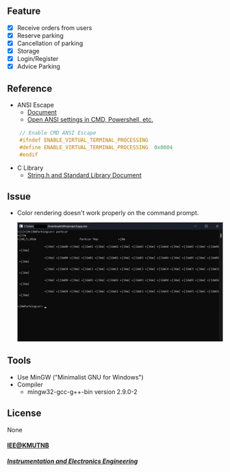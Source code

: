 ## Feature
- [x] Receive orders from users
- [x] Reserve parking
- [x] Cancellation of parking
- [x] Storage
- [x] Login/Register
- [x] Advice Parking
## Reference
- ANSI Escape
  - [Document ](https://gist.github.com/fnky/458719343aabd01cfb17a3a4f7296797)
  - [Open ANSI settings in CMD, Powershell, etc. ](https://stackoverflow.com/questions/62784691/coloring-text-in-cmd-c)
``` c
    // Enable CMD ANSI Escape
    #ifndef ENABLE_VIRTUAL_TERMINAL_PROCESSING
    #define ENABLE_VIRTUAL_TERMINAL_PROCESSING  0x0004
    #endif
```
- C Library 
  - [String.h and Standard Library Document ](https://www.tutorialspoint.com/c_standard_library/string_h.htm) 
## Issue
- Color rendering doesn't work properly on the command prompt.

    ![command prompt.](assets/Issue_Color_CommandPrompt.jpg)
## Tools
- Use MinGW ("Minimalist GNU for Windows")
- Compiler
  - mingw32-gcc-g++-bin  version 2.9.0-2
## License
None
#### [IEE@KMUTNB](https://iee.eng.kmutnb.ac.th/iee/)
##### [Instrumentation and Electronics Engineering](https://iee.eng.kmutnb.ac.th/iee)
